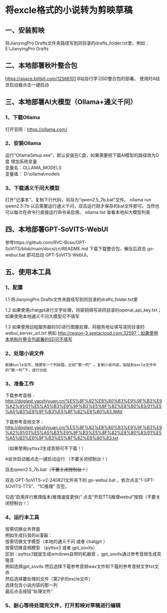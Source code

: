 # 将excle格式的小说转为剪映草稿
## 一、安装剪映
  将JianyingPro Drafts文件夹路径写到同目录的drafts_folder.txt里，例如：E:\JianyingPro Drafts

## 二、本地部署秋叶整合包
  https://space.bilibili.com/12566101  B站自行学习SD整合包的部署。
  使用时A绘世启动器点击一键启动

## 三、本地部署AI大模型（Ollama+通义千问）
### 1、下载Ollama
  打开官网：https://ollama.com/
### 2、安装Ollama
  运行“OllamaSetup.exe”，默认安装在C盘，如果需要把下载AI模型的路径改为D盘
  增加系统变量  
  变量名：OLLAMA_MODELS  
  变量值： D:\ollama\models
### 3、下载通义千问大模型
  打开“记事本”，复制下行代码，另存为“qwen2.5_7b.bat”文件。
  ollama run qwen2.5:7b
  以后需要运行通义千问，双击运行刚才保存的bat文件即可。当然也可以每次在命令行直接运行命令来启用。
  ollama list  查看本地AI大模型列表

## 四、本地部署GPT-SoVITS-WebUI

  参考https://github.com/RVC-Boss/GPT-SoVITS/blob/main/docs/cn/README.md
  下载下载整合包，解压后双击 go-webui.bat 即可启动 GPT-SoVITS-WebUI。

## 五、使用本工具
### 1、配置
  1.1 将JianyingPro Drafts文件夹路径写到同目录的drafts_folder.txt里  
  
  1.2 如果使用chatgpt进行文字处理，将密钥填写进同目录的openai_api_key.txt；如果使用本地通义千问大模型可不填写  
  
  1.3 如果使用远程服务器的SD进行图像处理，将服务地址填写进同目录的webui_server_url.txt 例如 http://region-3.seetacloud.com:32597；如果使用本地秋叶整合包部署的SD可不填写  
  
### 2、处理小说文件
    新建excle文件，随便写一个列标题，比如“第一列” 。复制小说内容，粘贴到excle文件中的“第一列”下，进行分段
### 3、准备工作
  下载参考音频 : http://doglast.yaozhiyuan.cn/%E5%8F%82%E8%80%83%E9%9F%B3%E9%A2%91/01%E5%A5%B3%E9%9F%B3%E5%8F%82%E8%80%83/01%E5%A5%B3%E9%9F%B3%E5%8F%82%E8%80%83.WAV  
  
  下载参考音频文字 : http://doglast.yaozhiyuan.cn/%E5%8F%82%E8%80%83%E9%9F%B3%E9%A2%91/01%E5%A5%B3%E9%9F%B3%E5%8F%82%E8%80%83/01%E5%A5%B3%E9%9F%B3%E5%8F%82%E8%80%83.txt  
  
  （如果使用pyttsx3生成音频可不下载！）  
  
  A绘世启动器点击一键启动运行 （不要关闭控制台！）  
  
  双击qwen2.5_7b.bat（~~不要关闭控制台！~~）  
  
  双击 GPT-SoVITS-v2-240821文件夹下的 go-webui.bat ，依次点击“1-GPT-SOVITS-TTS”、“1C推理” 页签，  
  
  勾选“启用并行推理版本(推理速度更快)” 点击“开启TTS推理webul”按钮（不要关闭控制台！）  
  
### 4、运行本工具
  按需切换业务界面  
  例如生成抖音的ai漫画：  
  按需切换文字模型（本地的通义千问 或者 chatgpt ）  
  按需切换音频模型 （pyttsx3 或者 gpt_sovits）  
  区别：pyttsx3就是生成windows自带的机器音 ，gpt_sovits通过参考音频生成克隆音  
  例如选择gpt_sovits 然后选择下载参考音频wav文件和下载的参考音频文字txt文件  
  然后选择要处理的文件（第2步的excle文件）  
  选择包含小说内容的那一列  
  最后点击按钮“处理文件”  
### 5、耐心等待处理完文件，打开剪映对草稿进行编辑




    
